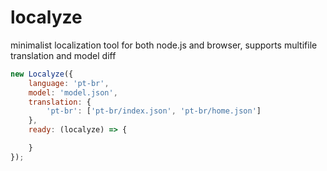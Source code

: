 # localyze
minimalist localization tool for both node.js and browser, supports multifile translation and model diff

```javascript
new Localyze({
    language: 'pt-br',
    model: 'model.json',
    translation: {
        'pt-br': ['pt-br/index.json', 'pt-br/home.json']
    },
    ready: (localyze) => {

    }
});
```
